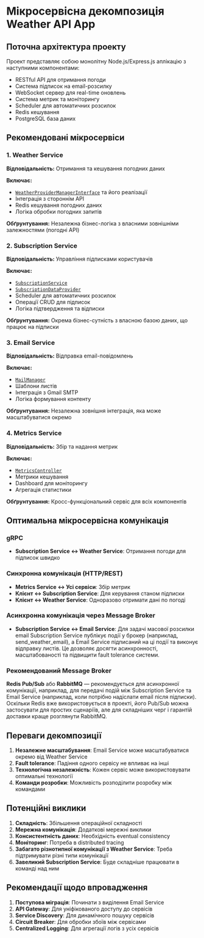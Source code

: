 # Мікросервісна декомпозиція Weather API App

## Поточна архітектура проекту

Проект представляє собою монолітну Node.js/Express.js аплікацію з наступними компонентами:
- RESTful API для отримання погоди
- Система підписок на email-розсилку
- WebSocket сервер для real-time оновлень
- Система метрик та моніторингу
- Scheduler для автоматичних розсилок
- Redis кешування
- PostgreSQL база даних

## Рекомендовані мікросервіси

### 1. Weather Service
**Відповідальність:** Отримання та кешування погодних даних

**Включає:**
- [`WeatherProviderManagerInterface`](server/src/services/weather/WeatherProviderManagerInterface.ts) та його реалізації
- Інтеграція з стороннім API
- Redis кешування погодних даних
- Логіка обробки погодних запитів

**Обґрунтування:** Незалежна бізнес-логіка з власними зовнішніми залежностями (погодні API)

### 2. Subscription Service
**Відповідальність:** Управління підписками користувачів

**Включає:**
- [`SubscriptionService`](server/src/services/subscription/SubscriptionService.ts)
- [`SubscriptionDataProvider`](server/src/services/subscription/SubscriptionDataProvider.ts)
- Scheduler для автоматичних розсилок
- Операції CRUD для підписок
- Логіка підтвердження та відписки

**Обґрунтування:** Окрема бізнес-сутність з власною базою даних, що працює на підписки

### 3. Email Service
**Відповідальність:** Відправка email-повідомлень

**Включає:**
- [`MailManager`](server/src/services/email/MailManager.ts)
- Шаблони листів
- Інтеграція з Gmail SMTP
- Логіка формування контенту

**Обґрунтування:** Незалежна зовнішня інтеграція, яка може масштабуватися окремо

### 4. Metrics Service
**Відповідальність:** Збір та надання метрик

**Включає:**
- [`MetricsController`](server/src/controllers/MetricsController.ts)
- Метрики кешування
- Dashboard для моніторингу
- Агрегація статистики

**Обґрунтування:** Кросс-функціональний сервіс для всіх компонентів

## Оптимальна мікросервісна комунікація

### gRPC
- **Subscription Service <-> Weather Service**: Отримання погоди для підписок швидко

### Синхронна комунікація (HTTP/REST)
- **Metrics Service <-> Усі сервіси**: Збір метрик
- **Клієнт <-> Subscription Service**: Для керування станом підписки
- **Клієнт <-> Weather Service**: Одноразово отримати дані по погоді

### Асинхронна комунікація через Message Broker
- **Subscription Service <-> Email Service**: Для задачі масової розсилки email Subscription Service публікує події у брокер (наприклад, send_weather_email), а Email Service підписаний на ці події та виконує відправку листів. Це дозволяє досягти асинхронності, масштабованості та підвищити fault tolerance системи.


### Рекомендований Message Broker
**Redis Pub/Sub** або **RabbitMQ** — рекомендується для асинхронної комунікації, наприклад, для передачі подій між Subscription Service та Email Service (наприклад, коли потрібно надіслати email після підписки). Оскільки Redis вже використовується в проекті, його Pub/Sub можна застосувати для простих сценаріїв, але для складніших черг і гарантій доставки краще розглянути RabbitMQ.

## Переваги декомпозиції

1. **Незалежне масштабування**: Email Service може масштабуватися окремо від Weather Service
2. **Fault tolerance**: Падіння одного сервісу не впливає на інші
3. **Технологічна незалежність**: Кожен сервіс може використовувати оптимальні технології
4. **Команди розробки**: Можливість розподілити розробку між командами

## Потенційні виклики

1. **Складність**: Збільшення операційної складності
2. **Мережна комунікація**: Додаткові мережні виклики
3. **Консистентність даних**: Необхідність eventual consistency
4. **Моніторинг**: Потреба в distributed tracing
5. **Забагато різнотипної комунікації з Weather Service**: Треба підтримувати різні типи комунікації
6. **Завеликий Subscription Service**: Буде складніше працювати в команді над ним

## Рекомендації щодо впровадження

1. **Поступова міграція**: Починати з виділення Email Service
2. **API Gateway**: Для уніфікованого доступу до сервісів
3. **Service Discovery**: Для динамічного пошуку сервісів
4. **Circuit Breaker**: Для обробки збоїв між сервісами
5. **Centralized Logging**: Для агрегації логів з усіх сервісів